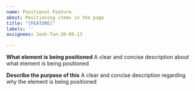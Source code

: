 ```yaml
---
name: Positional Feature
about: Positioning items in the page
title: "[FEATURE]"
labels: ''
assignees: Josh-Tan-20-09-13

---
```


**What element is being positioned**
A clear and concise description about what element is being positioned

**Describe the purpose of this**
A clear and concise description regarding why the element is being positioned
